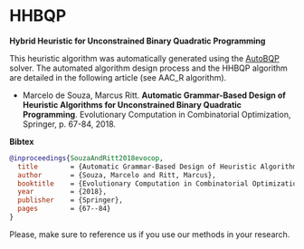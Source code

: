 # HHBQP
**Hybrid Heuristic for Unconstrained Binary Quadratic Programming**

This heuristic algorithm was automatically generated using the [AutoBQP](https://github.com/souzamarcelo/AutoBQP) solver. The automated algorithm design process and the HHBQP algorithm are detailed in the following article (see AAC_R algorithm).

+ Marcelo de Souza, Marcus Ritt. **Automatic Grammar-Based Design of Heuristic Algorithms for Unconstrained Binary Quadratic Programming**. Evolutionary Computation in Combinatorial Optimization, Springer, p. 67-84, 2018.

**Bibtex**

```bibtex
@inproceedings{SouzaAndRitt2018evocop,
  title        = {Automatic Grammar-Based Design of Heuristic Algorithms for Unconstrained Binary Quadratic Programming},
  author       = {Souza, Marcelo and Ritt, Marcus},
  booktitle    = {Evolutionary Computation in Combinatorial Optimization ({EvoCOP}~2018)},
  year         = {2018},
  publisher    = {Springer},
  pages        = {67--84}
}
```
Please, make sure to reference us if you use our methods in your research.
